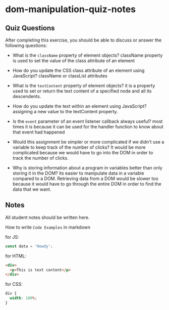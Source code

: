 # dom-manipulation-quiz-notes

## Quiz Questions

After completing this exercise, you should be able to discuss or answer the following questions:

- What is the `className` property of element objects?
  className property is used to set the value of the class attribute of an element

- How do you update the CSS class attribute of an element using JavaScript?
  className or classList attributes

- What is the `textContent` property of element objects?
  it is a property used to set or return the text content of a specified node and all its descendents.

- How do you update the text within an element using JavaScript?
  assigning a new value to the textContent property.

- Is the `event` parameter of an event listener callback always useful?
  most times it is because it can be used for the handler function to know about that event had happened

- Would this assignment be simpler or more complicated if we didn't use a variable to keep track of the number of clicks?
  It would be more complicated because we would have to go into the DOM in order to track the number of clicks.

- Why is storing information about a program in variables better than only storing it in the DOM?
  its easier to manipulate data in a variable compared to a DOM. Retrieving data from a DOM would be slower too because it would have to go through the entire DOM in order to find the data that we want.

## Notes

All student notes should be written here.

How to write `Code Examples` in markdown

for JS:

```javascript
const data = 'Howdy';
```

for HTML:

```html
<div>
  <p>This is text content</p>
</div>
```

for CSS:

```css
div {
  width: 100%;
}
```
